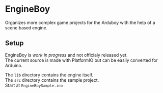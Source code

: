 # EngineBoy
Organizes more complex game projects for the Arduboy with the help of a scene based engine.

## Setup
EngineBoy is *work in progress* and not officialy released yet.  
The current source is made with PlatformIO but can be easily converted for Arduino.  
  
The `lib` directory contains the engine itself.  
The `src` directory contains the sample project.  
Start at `EngineBoySample.ino`
